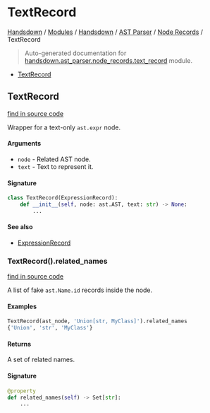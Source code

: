 # TextRecord

[Handsdown](../../../README.md#-handsdown---python-documentation-generator) / [Modules](../../../MODULES.md#modules) / [Handsdown](../../index.md#handsdown) / [AST Parser](../index.md#ast-parser) / [Node Records](index.md#node-records) / TextRecord

> Auto-generated documentation for [handsdown.ast_parser.node_records.text_record](https://github.com/vemel/handsdown/blob/main/handsdown/ast_parser/node_records/text_record.py) module.

- [TextRecord](#textrecord)

## TextRecord

[find in source code](https://github.com/vemel/handsdown/blob/main/handsdown/ast_parser/node_records/text_record.py#L12)

Wrapper for a text-only `ast.expr` node.

#### Arguments

- `node` - Related AST node.
- `text` - Text to represent it.

#### Signature

```python
class TextRecord(ExpressionRecord):
    def __init__(self, node: ast.AST, text: str) -> None:
        ...
```

#### See also
- [ExpressionRecord](expression_record.md#expressionrecord)

### TextRecord().related_names

[find in source code](https://github.com/vemel/handsdown/blob/main/handsdown/ast_parser/node_records/text_record.py#L28)

A list of fake `ast.Name.id` records inside the node.

#### Examples

```python
TextRecord(ast_node, 'Union[str, MyClass]').related_names
{'Union', 'str', 'MyClass'}
```

#### Returns

A set of related names.

#### Signature

```python
@property
def related_names(self) -> Set[str]:
    ...
```


